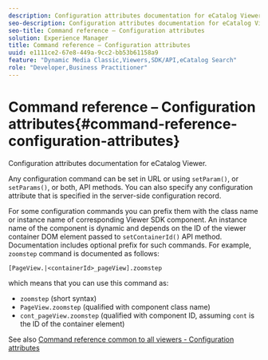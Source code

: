 ```yaml
---
description: Configuration attributes documentation for eCatalog Viewer.
seo-description: Configuration attributes documentation for eCatalog Viewer.
seo-title: Command reference – Configuration attributes
solution: Experience Manager
title: Command reference – Configuration attributes
uuid: e1111ce2-67e8-449a-9cc2-bb53b61158a9
feature: "Dynamic Media Classic,Viewers,SDK/API,eCatalog Search"
role: "Developer,Business Practitioner"
---
```


# Command reference – Configuration attributes{#command-reference-configuration-attributes}

Configuration attributes documentation for eCatalog Viewer.

Any configuration command can be set in URL or using `setParam()`, or `setParams()`, or both, API methods. You can also specify any configuration attribute that is specified in the server-side configuration record.

For some configuration commands you can prefix them with the class name or instance name of corresponding Viewer SDK component. An instance name of the component is dynamic and depends on the ID of the viewer container DOM element passed to `setContainerId()` API method. Documentation includes optional prefix for such commands. For example, `zoomstep` command is documented as follows:

`[PageView.|<containerId>_pageView].zoomstep`

which means that you can use this command as:

* `zoomstep` (short syntax) 
* `PageView.zoomstep` (qualified with component class name) 
* `cont_pageView.zoomstep` (qualified with component ID, assuming `cont` is the ID of the container element)

See also [Command reference common to all viewers - Configuration attributes](../../../r-html5-viewer-20-cmdref-configattrib/r-html5-viewer-20-cmdref-configattrib.md#concept-850e0f2c49b949deb7cfbfd330d329bd) 
